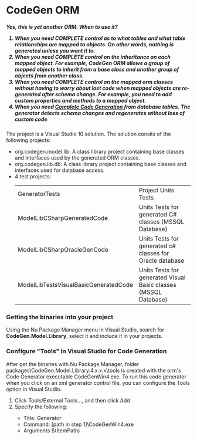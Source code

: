 
<h1>CodeGen ORM</h1>
<h5>Yes, this is yet another ORM.  When to use it?
<ol >
<li>When you need COMPLETE control as to what tables and what table relationships are mapped to objects.
On other words, nothing is generated unless you want it to.</li>

<li>When you need COMPLETE control on the inheritance on each mapped object. For example, CodeGen ORM allows a group of mapped objects to inherit from a base class and another group of objects from another class.</li>

<li>When you need COMPLETE control on the mapped orm classes without having to worry about lost code when mapped objects are re-generated after schema change. For example, you need to add custom properties and methods to a mapped object.</li>

<li>When you need <u>Complete Code Generation</u> from database tables. The generator  detects schema changes and regenerates without loss of custom code</li>
</ol>
</h5>


The project is a Visual Studio 10 solution. The solution consits of the following projects:
<ul>

<li>org.codegen.model.lib: A class library project containing base classes and interfaces used by the generated ORM classes.

<li>org.codegen.lib.db: A class library project containing base classes and interfaces used for database access.

<li>4 test projects: 
<table>
<tr><td>GeneratorTests</td><td>Project Units Tests</td></tr>
<tr><td>ModelLibCSharpGeneratedCode</td><td>Units Tests for generated C# classes (MSSQL Database)</td></tr>
<tr><td>ModelLibCSharpOracleGenCode</td><td>Units Tests for generated c# classes for Oracle database</td></tr>
<tr><td>ModelLibTestsVisualBasicGeneratedCode </td><td>Units Tests for generated Visual Basic classes  (MSSQL Database)</td></tr>
</table>
</li>
</ul>

<p>
<h3>Getting the binaries into your project</h3>
Using the Nu Package Manager menu in Visual Studio, search for <b>CodeGen.Model.Library</b>, select it and include it in your projects.  
</p>

<p>
<h3>Configure "Tools" in Visual Studio for Code Generation</h3>
After get the binaries with Nu Package Manager, folder packages\CodeGen.Model.Library.4.x.x.x\tools is created with the orm's Code Generator executable CodeGenWin4.exe.  To run this code generator when you click on an xml generator control file, you can configure the Tools option in Visual Studio.
<ol>
<li>Click Tools/External Tools..., and then click Add</li>
<li>Specify the following: </li>
<ul><li>Title: Generator</li>
<li>Command: [path in step 1]\CodeGenWin4.exe</li>
<li>Arguments $(ItemPath)</li>
</li>
</ul>
</ol>
</p>
